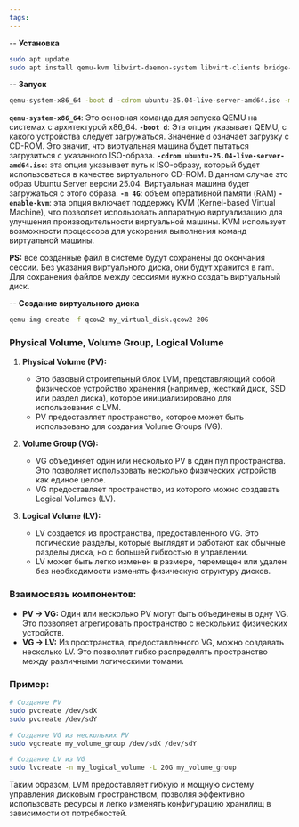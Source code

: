 ```yaml
---
tags:
---
```

-- **Установка**
```bash
sudo apt update
sudo apt install qemu-kvm libvirt-daemon-system libvirt-clients bridge-utils
```

-- **Запуск**
```bash
qemu-system-x86_64 -boot d -cdrom ubuntu-25.04-live-server-amd64.iso -m 4G -enable-kvm
```
**`qemu-system-x86_64`**: Это основная команда для запуска QEMU на системах с архитектурой x86_64.
**`-boot d`**: Эта опция указывает QEMU, с какого устройства следует загружаться. Значение `d` означает загрузку с CD-ROM. Это значит, что виртуальная машина будет пытаться загрузиться с указанного ISO-образа.
**`-cdrom ubuntu-25.04-live-server-amd64.iso`**: эта опция указывает путь к ISO-образу, который будет использоваться в качестве виртуального CD-ROM. В данном случае это образ Ubuntu Server версии 25.04. Виртуальная машина будет загружаться с этого образа.
**`-m 4G`**:  объем оперативной памяти (RAM)
**`-enable-kvm`**: эта опция включает поддержку KVM (Kernel-based Virtual Machine), что позволяет использовать аппаратную виртуализацию для улучшения производительности виртуальной машины. KVM использует возможности процессора для ускорения выполнения команд виртуальной машины.

**PS:** все созданные файл в системе будут сохранены до окончания сессии. Без указания виртуального диска, они будут хранится в ram. Для сохранения файлов между сессиями нужно создать виртуальный диск.

-- **Создание виртуального диска**
```bash
qemu-img create -f qcow2 my_virtual_disk.qcow2 20G
```


### Physical Volume, Volume Group, Logical Volume
1. **Physical Volume (PV):**
    - Это базовый строительный блок LVM, представляющий собой физическое устройство хранения (например, жесткий диск, SSD или раздел диска), которое инициализировано для использования с LVM.
    - PV предоставляет пространство, которое может быть использовано для создания Volume Groups (VG).
      
2. **Volume Group (VG):**
    - VG объединяет один или несколько PV в один пул пространства. Это позволяет использовать несколько физических устройств как единое целое.
    - VG предоставляет пространство, из которого можно создавать Logical Volumes (LV).
      
3. **Logical Volume (LV):**
    - LV создается из пространства, предоставленного VG. Это логические разделы, которые выглядят и работают как обычные разделы диска, но с большей гибкостью в управлении.
    - LV может быть легко изменен в размере, перемещен или удален без необходимости изменять физическую структуру дисков.
### Взаимосвязь компонентов:
- **PV → VG:** Один или несколько PV могут быть объединены в одну VG. Это позволяет агрегировать пространство с нескольких физических устройств.
- **VG → LV:** Из пространства, предоставленного VG, можно создавать несколько LV. Это позволяет гибко распределять пространство между различными логическими томами.
### Пример:
```bash
# Создание PV
sudo pvcreate /dev/sdX 
sudo pvcreate /dev/sdY

# Создание VG из нескольких PV
sudo vgcreate my_volume_group /dev/sdX /dev/sdY

# Создание LV из VG
sudo lvcreate -n my_logical_volume -L 20G my_volume_group
```
Таким образом, LVM предоставляет гибкую и мощную систему управления дисковым пространством, позволяя эффективно использовать ресурсы и легко изменять конфигурацию хранилищ в зависимости от потребностей.